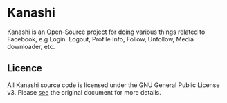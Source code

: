 # Kanashi
Kanashi is an Open-Source project for doing various things related to Facebook, e.g Login. Logout, Profile Info, Follow, Unfollow, Media downloader, etc.

## Licence
All Kanashi source code is licensed under the GNU General Public License v3. Please [see](https://www.gnu.org/licenses) the original document for more details.
